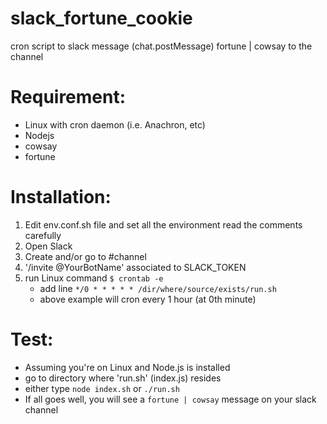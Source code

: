 # slack_fortune_cookie
cron script to slack message (chat.postMessage) fortune | cowsay to the channel

# Requirement:
* Linux with cron daemon (i.e. Anachron, etc)
* Nodejs
* cowsay
* fortune

# Installation:
1. Edit env.conf.sh file and set all the environment
   read the comments carefully
2. Open Slack
3. Create and/or go to #channel
4. '/invite @YourBotName' associated to SLACK_TOKEN
5. run Linux command `$ crontab -e`
	* add line `*/0 * * * * * /dir/where/source/exists/run.sh `
	* above example will cron every 1 hour (at 0th minute)
# Test:
* Assuming you're on Linux and Node.js is installed
* go to directory where 'run.sh' (index.js) resides
* either type `node index.sh` or `./run.sh`
* If all goes well, you will see a `fortune | cowsay` message on your slack channel
